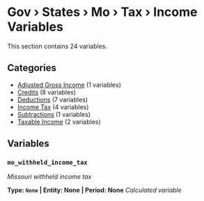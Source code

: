 # Gov › States › Mo › Tax › Income Variables

This section contains 24 variables.

## Categories

- [Adjusted Gross Income](adjusted_gross_income/index.md) (1 variables)
- [Credits](credits/index.md) (8 variables)
- [Deductions](deductions/index.md) (7 variables)
- [Income Tax](income_tax/index.md) (4 variables)
- [Subtractions](subtractions/index.md) (1 variables)
- [Taxable Income](taxable_income/index.md) (2 variables)

## Variables

### `mo_withheld_income_tax`
*Missouri withheld income tax*

**Type: `None` | Entity: None | Period: None**
*Calculated variable*
